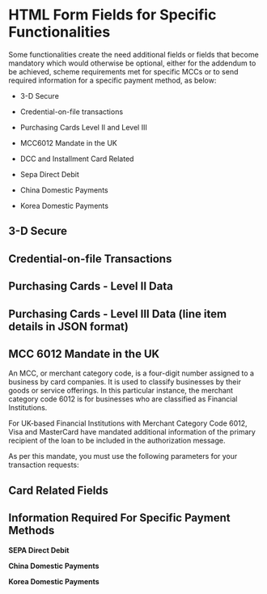 
# HTML Form Fields for Specific Functionalities

Some functionalities create the need additional fields or fields that become mandatory which would otherwise be optional, either for the addendum to be achieved, scheme requirements met for specific MCCs or to send required information for a specific payment method, as below:

- 3-D Secure

- Credential-on-file transactions

- Purchasing Cards Level II and Level III

- MCC6012 Mandate in the UK

- DCC and Installment Card Related 

- Sepa Direct Debit

- China Domestic Payments

- Korea Domestic Payments 

## 3-D Secure

## Credential-on-file Transactions

## Purchasing Cards - Level II Data

## Purchasing Cards - Level III Data (line item details in JSON format)

## MCC 6012 Mandate in the UK

An MCC, or merchant category code, is a four-digit number assigned to a business by card companies. It is used to classify businesses by their goods or service offerings. In this particular instance, the merchant category code 6012 is for businesses who are classified as Financial Institutions.

For UK-based Financial Institutions with Merchant Category Code 6012, Visa and MasterCard have mandated additional information of the primary recipient of the loan to be included in the authorization message.

As per this mandate, you must use the following parameters for your transaction requests:

## Card Related Fields

## Information Required For Specific Payment Methods

**SEPA Direct Debit**

**China Domestic Payments**

**Korea Domestic Payments**

